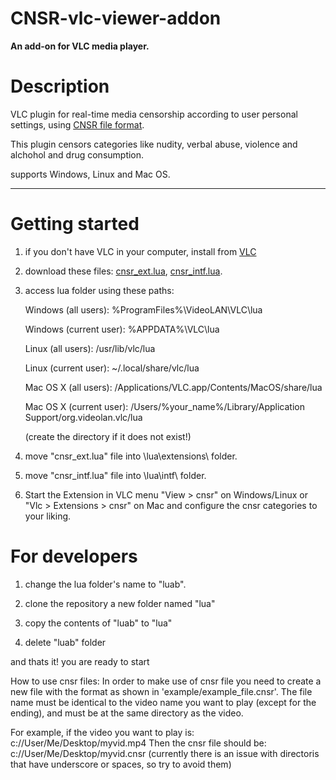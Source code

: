 # CNSR-vlc-viewer-addon

**An add-on for VLC media player.**

# Description

VLC plugin for real-time media censorship according to user personal settings,
using [CNSR file format](https://github.com/ophirhan/cnsr-file-format-specification).

This plugin censors categories like nudity, verbal abuse, violence and alchohol and drug consumption.

supports Windows, Linux and Mac OS.
_____________________________________________________________________________________________________

# Getting started

1. if you don't have VLC in your computer, install from [VLC](https://www.videolan.org/)
2. download these files: [cnsr_ext.lua](https://github.com/ophirhan/cnsr-vlc-viewer-addon/blob/main/extensions/cnsr_ext.lua), [cnsr_intf.lua](https://github.com/ophirhan/cnsr-vlc-viewer-addon/blob/main/intf/cnsr_intf.lua).
3. access lua folder using these paths:

      Windows (all users): %ProgramFiles%\VideoLAN\VLC\lua

      Windows (current user): %APPDATA%\VLC\lua

      Linux (all users): /usr/lib/vlc/lua

      Linux (current user): ~/.local/share/vlc/lua

      Mac OS X (all users): /Applications/VLC.app/Contents/MacOS/share/lua

      Mac OS X (current user): /Users/%your_name%/Library/Application Support/org.videolan.vlc/lua

      (create the directory if it does not exist!)

4. move "cnsr_ext.lua" file into \lua\extensions\ folder.
5. move "cnsr_intf.lua" file into \lua\intf\ folder.
6. Start the Extension in VLC menu "View > cnsr" on Windows/Linux or "Vlc > Extensions > cnsr" on Mac and configure the cnsr categories to your liking.

# For developers

1) change the lua folder's name to "luab".

2) clone the repository a new folder named "lua"

3) copy the contents of "luab" to "lua"

4) delete "luab" folder

and thats it! you are ready to start

How to use cnsr files:
In order to make use of cnsr file you need to create a new file with the format as shown in 'example/example_file.cnsr'.
The file name must be identical to the video name you want to play (except for the ending), and must be at the same directory as the video.

For example, if the video you want to play is:
c://User/Me/Desktop/myvid.mp4
Then the cnsr file should be:
c://User/Me/Desktop/myvid.cnsr
(currently there is an issue with directoris that have underscore or spaces, so try to avoid them)
